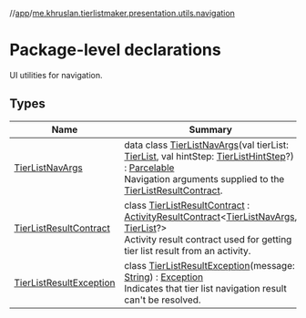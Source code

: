 //[app](../../index.md)/[me.khruslan.tierlistmaker.presentation.utils.navigation](index.md)

# Package-level declarations

UI utilities for navigation.

## Types

| Name | Summary |
|---|---|
| [TierListNavArgs](-tier-list-nav-args/index.md) | data class [TierListNavArgs](-tier-list-nav-args/index.md)(val tierList: [TierList](../me.khruslan.tierlistmaker.data.models.tierlist/-tier-list/index.md), val hintStep: [TierListHintStep](../me.khruslan.tierlistmaker.presentation.utils.hints.tierlist/-tier-list-hint-step/index.md)?) : [Parcelable](https://developer.android.com/reference/kotlin/android/os/Parcelable.html)<br>Navigation arguments supplied to the [TierListResultContract](-tier-list-result-contract/index.md). |
| [TierListResultContract](-tier-list-result-contract/index.md) | class [TierListResultContract](-tier-list-result-contract/index.md) : [ActivityResultContract](https://developer.android.com/reference/kotlin/androidx/activity/result/contract/ActivityResultContract.html)&lt;[TierListNavArgs](-tier-list-nav-args/index.md), [TierList](../me.khruslan.tierlistmaker.data.models.tierlist/-tier-list/index.md)?&gt; <br>Activity result contract used for getting tier list result from an activity. |
| [TierListResultException](-tier-list-result-exception/index.md) | class [TierListResultException](-tier-list-result-exception/index.md)(message: [String](https://kotlinlang.org/api/latest/jvm/stdlib/kotlin/-string/index.html)) : [Exception](https://developer.android.com/reference/kotlin/java/lang/Exception.html)<br>Indicates that tier list navigation result can't be resolved. |
